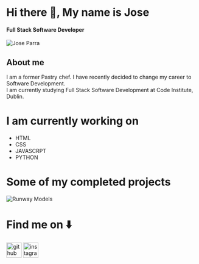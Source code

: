 # Hi there 👋, My name is Jose
#### Full Stack Software Developer
![Jose Parra](https://github.com/JoseParra28)

## About me
I am a former Pastry chef. I have recently decided to change my career to Software Development.  
I am currently studying Full Stack Software Development at Code Institute, Dublin. 


# I am currently working on
- HTML
- CSS
- JAVASCRPT
- PYTHON 

# Some of my completed projects 
![Runway Models](https://github.com/JoseParra28/runway-models-final-project)



# Find me on ⬇️
[<img src='https://cdn.jsdelivr.net/npm/simple-icons@3.0.1/icons/github.svg' alt='github' height='40'>](https://github.com/JoseParra28)  [<img src='https://cdn.jsdelivr.net/npm/simple-icons@3.0.1/icons/instagram.svg' alt='instagram' height='40'>](https://www.instagram.com/liftandcook_/)  



